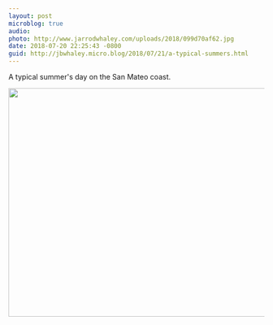 ```yaml
---
layout: post
microblog: true
audio: 
photo: http://www.jarrodwhaley.com/uploads/2018/099d70af62.jpg
date: 2018-07-20 22:25:43 -0800
guid: http://jbwhaley.micro.blog/2018/07/21/a-typical-summers.html
---
```

A typical summer's day on the San Mateo coast.

<img src="http://www.jarrodwhaley.com/uploads/2018/099d70af62.jpg" width="600" height="450" />
